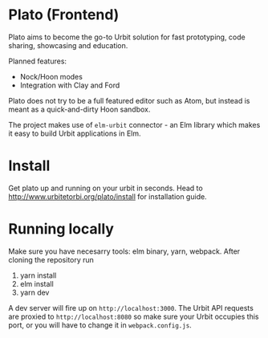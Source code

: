 # Plato (Frontend)

Plato aims to become the go-to Urbit solution
for fast prototyping, code sharing, showcasing and education.

Planned features:
- Nock/Hoon modes
- Integration with Clay and Ford

Plato does not try to be a full featured editor such as Atom,
but instead is meant as a quick-and-dirty Hoon sandbox.

The project makes use of `elm-urbit` connector - 
an Elm library which makes it easy to build Urbit applications 
in Elm. 

# Install

Get plato up and running on your urbit in seconds.
Head to http://www.urbitetorbi.org/plato/install
for installation guide. 

# Running locally

Make sure you have necesarry tools: elm binary, yarn, webpack.
After cloning the repository run
1. yarn install
2. elm install 
3. yarn dev

A dev server will fire up on `http://localhost:3000`.
The Urbit API requests are proxied to `http://localhost:8080`
so make sure your Urbit occupies this port, or you will have to change 
it in `webpack.config.js`.
